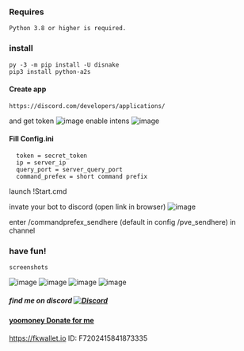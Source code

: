 ### Requires
    Python 3.8 or higher is required.
### install
    py -3 -m pip install -U disnake
    pip3 install python-a2s
#### Create app
    https://discord.com/developers/applications/
and get token
![image](https://github.com/JTNeXuS2/SoulMask.Tools/assets/88918931/1bbc7362-5a92-47c5-a314-d41ec9b4fd36)
enable intens
![image](https://github.com/JTNeXuS2/SoulMask.Tools/assets/88918931/7b8b7f40-3129-4d96-bfe6-b0bea1d80422)
#### Fill Config.ini
      token = secret_token
      ip = server_ip
      query_port = server_query_port
      command_prefex = short command prefix
launch !Start.cmd

invate your bot to discord (open link in browser)
![image](https://github.com/JTNeXuS2/SoulMask.Tools/assets/88918931/4d904844-cc7f-4a60-8ddb-5910c2555e23)

enter /commandprefex_sendhere (default in config /pve_sendhere) in channel

### have fun!
    screenshots
![image](https://github.com/JTNeXuS2/SoulMask.Tools/assets/88918931/f104d155-8f9b-4194-858f-1fb3bc412d9c)
![image](https://github.com/JTNeXuS2/SoulMask.Tools/assets/88918931/7c28d40b-87fa-4fd6-b864-25c9134653fc)
![image](https://github.com/JTNeXuS2/SoulMask.Tools/assets/88918931/fed61dd9-c627-4979-8f76-2d8f66305d06)
![image](https://github.com/JTNeXuS2/SoulMask.Tools/assets/88918931/2ad7ed0f-cae3-4ce5-b806-78ef62b3b876)








##### find me on discord [![Discord](https://discordapp.com/api/guilds/626106205122592769/widget.png?style=shield)](https://discord.gg/qYmBmDR)
#### [yoomoney Donate for me](https://yoomoney.ru/to/4100116619431314)
https://fkwallet.io  ID: F7202415841873335
